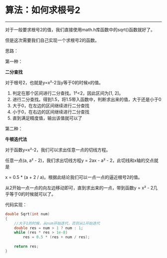 # 算法：如何求根号2

---------------

对于一般要求根号2的值，我们直接使用math.h库函数中的sqrt()函数就好了。

但是这次需要我们自己实现一个求根号2的函数。

思路：

第一种：

**二分查找**

对于根号2，也就是y=x²-2当y等于0的时候x的值。

1. 判定在那个区间进行二分查找。1²<2，因此区间为[1, 2]。
2. 进行二分查找。得到1.5，将1.5带入函数中，判断求出来的值，大于还是小于0
3. 大于0，在左边的区间继续进行二分查找
4. 小于0，在右边的区间继续进行二分查找
5. 直到满足精度值，输出该值就可以了

第二种：

**牛顿迭代法**

对于函数y=x²-2，我们可以求出任意一点的切线方程。

任意一点(a, a² - 2)，我们求出切线方程y = 2ax - a² - 2，此切线和x轴的交点就是

x = 0.5 * (a + 2 / a)。根据此结论我们可以一点一点的逼近根号2的值。

从2开始一点一点的向左边移动即可，直到求出来的一点，带到函数y = x² - 2几乎等于0的时候就可以了。

代码实现：

``` c++
double Sqrt(int num)
{
    //大于1的时候，从num开始迭代，否则从1开始迭代
    double res = num > 1 ? num : 1;
    while (res * res > 1e-8)
        res = 0.5 * (res + num / res);
    
    return res;
}
```

